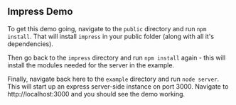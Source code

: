 Impress Demo
------------

To get this demo going, navigate to the `public` directory and run `npm install`. That will install `impress` in your public folder (along with all it's dependencies).

Then go back to the `impress` directory and run `npm install` again - this will install the modules needed for the server in the example.

Finally, navigate back here to the `example` directory and run `node server`. This will start up an express server-side instance on port 3000. Navigate to http://localhost:3000 and you should see the demo working.